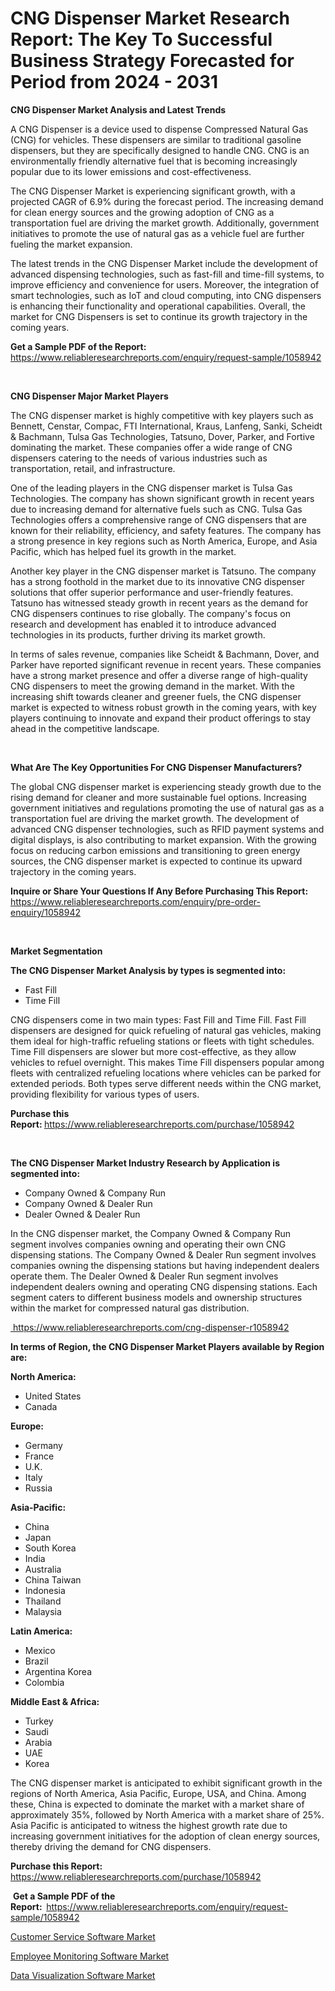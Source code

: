 <p><h1>CNG Dispenser Market Research Report: The Key To Successful Business Strategy Forecasted for Period from 2024 - 2031</h1></p><p><strong>CNG Dispenser Market Analysis and Latest Trends</strong></p>
<p><p>A CNG Dispenser is a device used to dispense Compressed Natural Gas (CNG) for vehicles. These dispensers are similar to traditional gasoline dispensers, but they are specifically designed to handle CNG. CNG is an environmentally friendly alternative fuel that is becoming increasingly popular due to its lower emissions and cost-effectiveness.</p><p>The CNG Dispenser Market is experiencing significant growth, with a projected CAGR of 6.9% during the forecast period. The increasing demand for clean energy sources and the growing adoption of CNG as a transportation fuel are driving the market growth. Additionally, government initiatives to promote the use of natural gas as a vehicle fuel are further fueling the market expansion.</p><p>The latest trends in the CNG Dispenser Market include the development of advanced dispensing technologies, such as fast-fill and time-fill systems, to improve efficiency and convenience for users. Moreover, the integration of smart technologies, such as IoT and cloud computing, into CNG dispensers is enhancing their functionality and operational capabilities. Overall, the market for CNG Dispensers is set to continue its growth trajectory in the coming years.</p></p>
<p><strong>Get a Sample PDF of the Report:&nbsp;</strong> <a href="https://www.reliableresearchreports.com/enquiry/request-sample/1058942">https://www.reliableresearchreports.com/enquiry/request-sample/1058942</a></p>
<p>&nbsp;</p>
<p><strong>CNG Dispenser Major Market Players</strong></p>
<p><p>The CNG dispenser market is highly competitive with key players such as Bennett, Censtar, Compac, FTI International, Kraus, Lanfeng, Sanki, Scheidt & Bachmann, Tulsa Gas Technologies, Tatsuno, Dover, Parker, and Fortive dominating the market. These companies offer a wide range of CNG dispensers catering to the needs of various industries such as transportation, retail, and infrastructure.</p><p>One of the leading players in the CNG dispenser market is Tulsa Gas Technologies. The company has shown significant growth in recent years due to increasing demand for alternative fuels such as CNG. Tulsa Gas Technologies offers a comprehensive range of CNG dispensers that are known for their reliability, efficiency, and safety features. The company has a strong presence in key regions such as North America, Europe, and Asia Pacific, which has helped fuel its growth in the market.</p><p>Another key player in the CNG dispenser market is Tatsuno. The company has a strong foothold in the market due to its innovative CNG dispenser solutions that offer superior performance and user-friendly features. Tatsuno has witnessed steady growth in recent years as the demand for CNG dispensers continues to rise globally. The company's focus on research and development has enabled it to introduce advanced technologies in its products, further driving its market growth.</p><p>In terms of sales revenue, companies like Scheidt & Bachmann, Dover, and Parker have reported significant revenue in recent years. These companies have a strong market presence and offer a diverse range of high-quality CNG dispensers to meet the growing demand in the market. With the increasing shift towards cleaner and greener fuels, the CNG dispenser market is expected to witness robust growth in the coming years, with key players continuing to innovate and expand their product offerings to stay ahead in the competitive landscape.</p></p>
<p>&nbsp;</p>
<p><strong>What Are The Key Opportunities For CNG Dispenser Manufacturers?</strong></p>
<p><p>The global CNG dispenser market is experiencing steady growth due to the rising demand for cleaner and more sustainable fuel options. Increasing government initiatives and regulations promoting the use of natural gas as a transportation fuel are driving the market growth. The development of advanced CNG dispenser technologies, such as RFID payment systems and digital displays, is also contributing to market expansion. With the growing focus on reducing carbon emissions and transitioning to green energy sources, the CNG dispenser market is expected to continue its upward trajectory in the coming years.</p></p>
<p><strong>Inquire or Share Your Questions If Any Before Purchasing This Report:</strong> <a href="https://www.reliableresearchreports.com/enquiry/pre-order-enquiry/1058942">https://www.reliableresearchreports.com/enquiry/pre-order-enquiry/1058942</a></p>
<p>&nbsp;</p>
<p><strong>Market Segmentation</strong></p>
<p><strong>The CNG Dispenser Market Analysis by types is segmented into:</strong></p>
<p><ul><li>Fast Fill</li><li>Time Fill</li></ul></p>
<p><p>CNG dispensers come in two main types: Fast Fill and Time Fill. Fast Fill dispensers are designed for quick refueling of natural gas vehicles, making them ideal for high-traffic refueling stations or fleets with tight schedules. Time Fill dispensers are slower but more cost-effective, as they allow vehicles to refuel overnight. This makes Time Fill dispensers popular among fleets with centralized refueling locations where vehicles can be parked for extended periods. Both types serve different needs within the CNG market, providing flexibility for various types of users.</p></p>
<p><strong>Purchase this Report:&nbsp;</strong><a href="https://www.reliableresearchreports.com/purchase/1058942">https://www.reliableresearchreports.com/purchase/1058942</a></p>
<p>&nbsp;</p>
<p><strong>The CNG Dispenser Market Industry Research by Application is segmented into:</strong></p>
<p><ul><li>Company Owned & Company Run</li><li>Company Owned & Dealer Run</li><li>Dealer Owned & Dealer Run</li></ul></p>
<p><p>In the CNG dispenser market, the Company Owned & Company Run segment involves companies owning and operating their own CNG dispensing stations. The Company Owned & Dealer Run segment involves companies owning the dispensing stations but having independent dealers operate them. The Dealer Owned & Dealer Run segment involves independent dealers owning and operating CNG dispensing stations. Each segment caters to different business models and ownership structures within the market for compressed natural gas distribution.</p></p>
<p><a href="https://www.reliableresearchreports.com/cng-dispenser-r1058942">&nbsp;https://www.reliableresearchreports.com/cng-dispenser-r1058942</a></p>
<p><strong>In terms of Region, the CNG Dispenser Market Players available by Region are:</strong></p>
<p>
    <p> <strong> North America: </strong>
        <ul>
            <li>United States</li>
            <li>Canada</li>
        </ul>
        </p> 
    <p> <strong> Europe: </strong>
        <ul>
            <li>Germany</li>
            <li>France</li>
            <li>U.K.</li>
            <li>Italy</li>
            <li>Russia</li>
        </ul>
        </p> 
    <p> <strong> Asia-Pacific: </strong>
        <ul>
            <li>China</li>
            <li>Japan</li>
            <li>South Korea</li>
            <li>India</li>
            <li>Australia</li>
            <li>China Taiwan</li>
            <li>Indonesia</li>
            <li>Thailand</li>
            <li>Malaysia</li>
        </ul>
        </p> 
    <p> <strong> Latin America: </strong>
        <ul>
            <li>Mexico</li>
            <li>Brazil</li>
            <li>Argentina Korea</li>
            <li>Colombia</li>
        </ul>
        </p> 
    <p> <strong> Middle East & Africa: </strong>
        <ul>
            <li>Turkey</li>
            <li>Saudi</li>
            <li>Arabia</li>
            <li>UAE</li>
            <li>Korea</li>
        </ul>
    </p>
    </p>
<p><p>The CNG dispenser market is anticipated to exhibit significant growth in the regions of North America, Asia Pacific, Europe, USA, and China. Among these, China is expected to dominate the market with a market share of approximately 35%, followed by North America with a market share of 25%. Asia Pacific is anticipated to witness the highest growth rate due to increasing government initiatives for the adoption of clean energy sources, thereby driving the demand for CNG dispensers.</p></p>
<p><strong>Purchase this Report: </strong><a href="https://www.reliableresearchreports.com/purchase/1058942">https://www.reliableresearchreports.com/purchase/1058942</a></p>
<p>&nbsp;<strong>Get a Sample PDF of the Report:&nbsp;&nbsp;</strong><a href="https://www.reliableresearchreports.com/enquiry/request-sample/1058942">https://www.reliableresearchreports.com/enquiry/request-sample/1058942</a></p>
<p><strong></strong></p>
<p><p><a href="https://www.linkedin.com/pulse/customer-service-software-market-ndash-industry-trends-forecast-orsqf">Customer Service Software Market</a></p><p><a href="https://www.linkedin.com/pulse/global-employee-monitoring-software-market-focus-application-3hdxf">Employee Monitoring Software Market</a></p><p><a href="https://www.linkedin.com/pulse/global-data-visualization-software-market-opportunities-forecast-onkaf">Data Visualization Software Market</a></p></p>